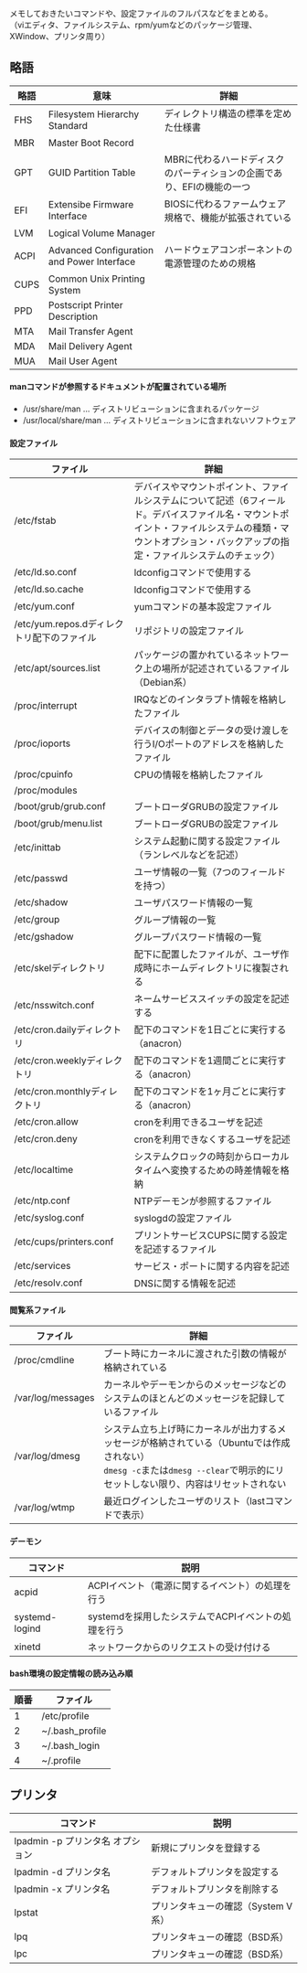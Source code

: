 メモしておきたいコマンドや、設定ファイルのフルパスなどをまとめる。  
（viエディタ、ファイルシステム、rpm/yumなどのパッケージ管理、XWindow、プリンタ周り）

## 略語

|略語|意味|詳細
|-|-|-|
|FHS|Filesystem Hierarchy Standard|ディレクトリ構造の標準を定めた仕様書|
|MBR|Master Boot Record|
|GPT|GUID Partition Table|MBRに代わるハードディスクのパーティションの企画であり、EFIの機能の一つ|
|EFI|Extensibe Firmware Interface|BIOSに代わるファームウェア規格で、機能が拡張されている|
|LVM|Logical Volume Manager|
|ACPI|Advanced Configuration and Power Interface|ハードウェアコンポーネントの電源管理のための規格|
|CUPS|Common Unix Printing System|
|PPD|Postscript Printer Description|
|MTA|Mail Transfer Agent|
|MDA|Mail Delivery Agent|
|MUA|Mail User Agent|


#### manコマンドが参照するドキュメントが配置されている場所
- /usr/share/man … ディストリビューションに含まれるパッケージ
- /usr/local/share/man … ディストリビューションに含まれないソフトウェア


#### 設定ファイル

|ファイル|詳細|
|-|-|
|/etc/fstab|デバイスやマウントポイント、ファイルシステムについて記述（6フィールド。デバイスファイル名・マウントポイント・ファイルシステムの種類・マウントオプション・バックアップの指定・ファイルシステムのチェック）|
|/etc/ld.so.conf|ldconfigコマンドで使用する|
|/etc/ld.so.cache|ldconfigコマンドで使用する|
|/etc/yum.conf|yumコマンドの基本設定ファイル|
|/etc/yum.repos.dディレクトリ配下のファイル|リポジトリの設定ファイル|
|/etc/apt/sources.list|パッケージの置かれているネットワーク上の場所が記述されているファイル（Debian系）|
|/proc/interrupt|IRQなどのインタラプト情報を格納したファイル|
|/proc/ioports|デバイスの制御とデータの受け渡しを行うI/Oポートのアドレスを格納したファイル|
|/proc/cpuinfo|CPUの情報を格納したファイル|
|/proc/modules||
|/boot/grub/grub.conf|ブートローダGRUBの設定ファイル|
|/boot/grub/menu.list|ブートローダGRUBの設定ファイル|
|/etc/inittab|システム起動に関する設定ファイル（ランレベルなどを記述）|
|/etc/passwd|ユーザ情報の一覧（7つのフィールドを持つ）|
|/etc/shadow|ユーザパスワード情報の一覧|
|/etc/group|グループ情報の一覧|
|/etc/gshadow|グループパスワード情報の一覧|
|/etc/skelディレクトリ|配下に配置したファイルが、ユーザ作成時にホームディレクトリに複製される|
|/etc/nsswitch.conf|ネームサービススイッチの設定を記述する|
|/etc/cron.dailyディレクトリ|配下のコマンドを1日ごとに実行する（anacron）|
|/etc/cron.weeklyディレクトリ|配下のコマンドを1週間ごとに実行する（anacron）|
|/etc/cron.monthlyディレクトリ|配下のコマンドを1ヶ月ごとに実行する（anacron）|
|/etc/cron.allow|cronを利用できるユーザを記述|
|/etc/cron.deny|cronを利用できなくするユーザを記述|
|/etc/localtime|システムクロックの時刻からローカルタイムへ変換するための時差情報を格納|
|/etc/ntp.conf|NTPデーモンが参照するファイル|
|/etc/syslog.conf|syslogdの設定ファイル|
|/etc/cups/printers.conf|プリントサービスCUPSに関する設定を記述するファイル|
|/etc/services|サービス・ポートに関する内容を記述|
|/etc/resolv.conf|DNSに関する情報を記述|

#### 閲覧系ファイル

|ファイル|詳細|
|-|-|
|/proc/cmdline|ブート時にカーネルに渡された引数の情報が格納されている|
|/var/log/messages|カーネルやデーモンからのメッセージなどのシステムのほとんどのメッセージを記録しているファイル|
|/var/log/dmesg|システム立ち上げ時にカーネルが出力するメッセージが格納されている（Ubuntuでは作成されない）<br>`dmesg -c`または`dmesg --clear`で明示的にリセットしない限り、内容はリセットされない|
|/var/log/wtmp|最近ログインしたユーザのリスト（lastコマンドで表示）|

#### デーモン

|コマンド|説明|
|-|-|
|acpid|ACPIイベント（電源に関するイベント）の処理を行う|
|systemd-logind|systemdを採用したシステムでACPIイベントの処理を行う|
|xinetd|ネットワークからのリクエストの受け付ける|

#### bash環境の設定情報の読み込み順

|順番|ファイル|
|-|-|
|1|/etc/profile|
|2|~/.bash_profile|
|3|~/.bash_login|
|4|~/.profile|


## プリンタ

|コマンド|説明|
|-|-|
|lpadmin -p プリンタ名 オプション|新規にプリンタを登録する
|lpadmin -d プリンタ名|デフォルトプリンタを設定する|
|lpadmin -x プリンタ名|デフォルトプリンタを削除する|
|lpstat|プリンタキューの確認（System V系）|
|lpq|プリンタキューの確認（BSD系）|
|lpc|プリンタキューの確認（BSD系）|
